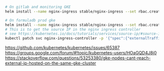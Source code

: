 ```sh
# On gitlab and monitoring GKE
helm install --name nginx-ingress stable/nginx-ingress --set rbac.create=true --set controller.publishService.enabled=true --set controller.kind=DaemonSet --set tcp.22="gitlab/gitlab-gitlab-shell:22"
```

```sh
# On formuladb prod gke
helm install --name nginx-ingress stable/nginx-ingress --set rbac.create=true --set controller.publishService.enabled=true --set controller.kind=DaemonSet
# This is to get the source IP in the nginx ingress controller
# see https://kubernetes.io/docs/tutorials/services/source-ip/#source-ip-for-services-with-type-loadbalancer
kubectl patch svc nginx-ingress-controller -p '{"spec":{"externalTrafficPolicy":"Local"}}'
```


https://github.com/kubernetes/kubernetes/issues/65387
https://groups.google.com/forum/#!topic/kubernetes-users/HOaGQD4J8j0
https://stackoverflow.com/questions/53253380/gke-nodes-cant-reach-external-ip-hosted-on-the-same-gke-cluster
